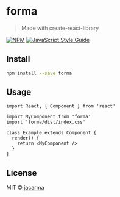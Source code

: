 # forma

> Made with create-react-library

[![NPM](https://img.shields.io/npm/v/forma.svg)](https://www.npmjs.com/package/forma) [![JavaScript Style Guide](https://img.shields.io/badge/code_style-standard-brightgreen.svg)](https://standardjs.com)

## Install

```bash
npm install --save forma
```

## Usage

```tsx
import React, { Component } from 'react'

import MyComponent from 'forma'
import 'forma/dist/index.css'

class Example extends Component {
  render() {
    return <MyComponent />
  }
}
```

## License

MIT © [jacarma](https://github.com/jacarma)
